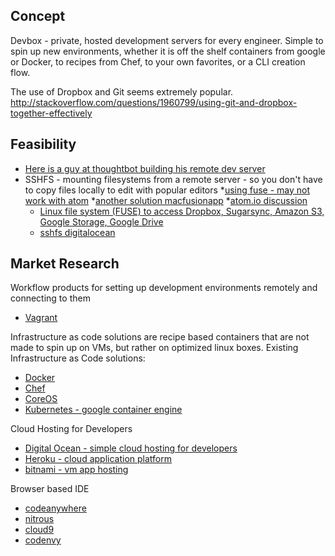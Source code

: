 ## Concept
Devbox - private, hosted development servers for every engineer. Simple to spin up new environments, whether it is off the shelf containers from google or Docker, to recipes from Chef, to your own favorites, or a CLI creation flow. 

The use of Dropbox and Git seems extremely popular. http://stackoverflow.com/questions/1960799/using-git-and-dropbox-together-effectively

## Feasibility
* [Here is a guy at thoughtbot building his remote dev server](https://robots.thoughtbot.com/remote-development-machine)
* SSHFS - mounting filesystems from a remote server - so you don't have to copy files locally to edit with popular editors
  *[using fuse - may not work with atom](http://osxfuse.github.io/)
  *[another solution macfusionapp](http://macfusionapp.org/)
  *[atom.io discussion](https://discuss.atom.io/t/working-with-ssh/1737/11)
  * [Linux file system (FUSE) to access Dropbox, Sugarsync, Amazon S3, Google Storage, Google Drive](https://github.com/joe42/CloudFusion)
  * [sshfs digitalocean](https://www.digitalocean.com/community/tutorials/how-to-use-sshfs-to-mount-remote-file-systems-over-ssh)


## Market Research

Workflow products for setting up development environments remotely and connecting to them
* [Vagrant](https://www.vagrantup.com)

Infrastructure as code solutions are recipe based containers that are not made to spin up on VMs, but rather on optimized linux boxes. Existing Infrastructure as Code solutions:
* [Docker](www.docker.com)
* [Chef](https://www.chef.io/chef/)
* [CoreOS](https://coreos.com)
* [Kubernetes - google container engine](http://kubernetes.io/)

Cloud Hosting for Developers
* [Digital Ocean - simple cloud hosting for developers](https://www.digitalocean.com)
* [Heroku - cloud application platform](www.heroku.com)
* [bitnami - vm app hosting](www.bitnami.com)
 
Browser based IDE
* [codeanywhere](https://codeanywhere.com)
* [nitrous](https://www.nitrous.io)
* [cloud9](https://c9.io)
* [codenvy](www.codenvy.com)
